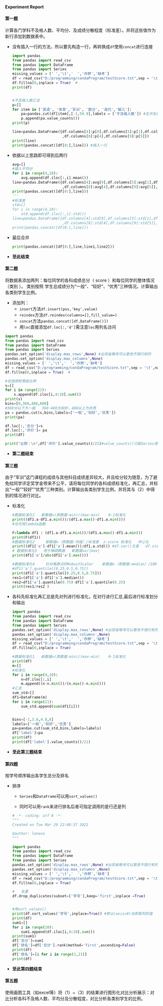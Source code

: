 #### Experiment Report

#### **第一题**

计算各门学科不及格人数、平均分、及成绩分散程度（标准差）。并将这些值作为新行添加到数据表中。

* 没有插入一行的方法，所以要先构造一行，再转换成`df`使用`concat`进行连接

  ```python
  import pandas
  from pandas import read_csv
  from pandas import DataFrame
  from pandas import Series
  missing_values = [' ','\t','  ','作弊','缺考']
  df = read_csv("D:/programming/condaProgram/testScore.txt",sep = '\t',na_values =missing_values)
  df.fillna(0,inplace = True)  #
  print(df)
  
  
  #不及格人数汇总
  p=[]
  for item in ['英语', '体育','军训', '数分', '高代','解几']:
      pa=pandas.cut(df[item],[-1,59.9],labels = ['不及格人数']) #左开右闭
      p.append(pa.value_counts())
  print(p)
  
  line=pandas.DataFrame({df.columns[4]:p[0],df.columns[5]:p[1],df.columns[6]:p[2],df.columns[7]:p[3]
                         ,df.columns[8]:p[4],df.columns[9]:p[5]})
  print(line)
  print(pandas.concat([df[0:],line])) #插入一行
  ```

* 依据以上思路即可得到后两行

  ```python
  avg=[]
  #插入平均分
  for i in range(4,10):
      avg.append(df.iloc[:,i].mean())
  line=pandas.DataFrame({df.columns[4]:avg[0],df.columns[5]:avg[1],df.columns[6]:avg[2],df.columns[7]:avg[3]
                         ,df.columns[8]:avg[4],df.columns[9]:avg[5]},index=["平均分"])
  print(pandas.concat([df[0:],line]))
  '''
  #标准差
  std=[]
  for i in range(4,10):
      std.append(df.iloc[:,i].std())
  line=pandas.DataFrame({df.columns[4]:std[0],df.columns[5]:std[1],df.columns[6]:std[2],df.columns[7]:std[3]
                         ,df.columns[8]:std[4],df.columns[9]:std[5]},index=["标准差"])
  print(pandas.concat([df[0:],line]))
  ```

* 最后合并

  ```python
  print(pandas.concat([df[0:],line,line1,line2]))
  ```

* **至此结束**

#### **第二题**

将数据表添加两列：每位同学的各科成绩总分（ score ）和每位同学的整体情况（类别 ）。 类别按照 学生总成绩分为“一般”、“较好”、“优秀”三种情况。计算输出各类别学生比例。

* 添加列：
  * `insert`方法`df.insert(pos,'key',value)`
  * `reindex`方法`df.reindex(columns=[],fill_value=)`
  * `concat`方法`pandas.concat([df,DataFrame()])`
  * 用`loc`直接添加`df.loc[:,'d']`需注意`loc`用列名访问

```python
import pandas
from pandas import read_csv
from pandas import DataFrame
from pandas import Series
pandas.set_option('display.max_rows',None) #出现省略号可以更改不限行和列
pandas.set_option('display.max_columns',None)
missing_values = [' ','\t','  ','作弊','缺考']
df = read_csv("D:/programming/condaProgram/testScore.txt",sep = '\t',na_values =missing_values)
df.fillna(0,inplace = True)  #

#总成绩和等级比例
s=[]
for i in range(21):
    s.append(df.iloc[i,4:10].sum())
print(s)
bins=[0,360,480,600]
#360分以下为一般   360-480为较好，480以上为优秀
pa = pandas.cut(s,bins,labels=['一般','较好','优秀'])
print(pa)

df.loc[:,'总分']=s
df.loc[:,'评价']= pa
print(df)

print("比例：\n",df['评价'].value_counts()/21)#value_counts()只能Series用
```

* **第二题结束**

#### **第三题**

由于“军训”这门课程的成绩与其他科目成绩差异较大，并且给分较为随意，为了避免给同学评定奖学金带来不公平，请将每位同学的各科成绩标准化，再汇总，并标出“一般”“较好”“优秀”三种类别。计算输出各类别学生比例，并将其与（2）中得到的情况进行对比。

* 标准化

  ```python
  #数据标准化1   新数据=(原数据-min)/(max-min)    0-1标准化
  print((df1.a-df1.a.min())/(df1.a.max()-df1.a.min()))
  #也可用lambda函数
  
  F=lambda df1 : (df1.a-df1.a.min())/(df1.a.max()-df1.a.min())
  print(F(df1))
  #数据标准化2     新数据=（原数据-均值）/标准差  z-score 标准化   中心化
  print((df1['a']-df1['a'].mean())/df1.a.std()) #df.var()方差   df.std()标准差
  # 数据标准化3   用于稀疏数据   新数据=x/|max|
  print(df1['a']/abs(df1['a'].max()))
  
  #数据标准化4     针对离群点的RobustScaler    新数据=（原数据-median）/IQR   （IQR=Q3-Q1）
  #df1['a'].quantile([0.25,0.5,0.75])
  print(df1['a'].quantile([0.25,0.5,0.75]))
  res1=(df1['a']-df1['a'].median())
  res2=df1['a'].quantile(0.75)-df1['a'].quantile(0.25)
  print(res1/res2 )
  ```

* 各科先标准化再汇总是先对列进行标准化，在对行进行汇总,最后进行标准划分和输出

  ```python
  import pandas
  from pandas import read_csv
  from pandas import DataFrame
  from pandas import Series
  pandas.set_option('display.max_rows',None) #出现省略号可以更改不限行和列
  pandas.set_option('display.max_columns',None)
  missing_values = [' ','\t','  ','作弊','缺考']
  df = read_csv("D:/programming/condaProgram/testScore.txt",sep = '\t',na_values =missing_values)
  df.fillna(0,inplace = True) 
  
  #数据标准化1   新数据=(原数据-min)/(max-min)    0-1标准化
  print(df)
  m=[]
  #标准化
  for i in range(4,10):
      n=df.iloc[:,i]
      m.append((n-n.min())/(n.max()-n.min()))
  #汇总 
  sum_std=[]
  df1=DataFrame(m)
  for i in range(21):
      sum_std.append(sum(df1[i]))
  
  
  bins=[-1,3.6,4.8,6]
  labels=['一般','较好','优秀']
  pa=pandas.cut(sum_std,bins,labels=labels)
  df['label']=pa
  print(df)
  print(df['label'].value_counts()/21)
  ```

* **至此第三题结束**

#### **第四题**

按学号顺序输出各学生总分及排名

* 排序

  * `Series`和`DataFrame`可以用`sort_values()`

  * 同时可以用`rank`来进行排名后者可指定调用的是行还是列

  ```python
  # -*- coding: utf-8 -*-
  """
  Created on Tue Mar 29 22:08:37 2022
  
  @author: lenovo
  """
  
  import pandas
  from pandas import read_csv
  from pandas import DataFrame
  from pandas import Series
  pandas.set_option('display.max_rows',None) #出现省略号可以更改不限行和列
  pandas.set_option('display.max_columns',None)
  missing_values = [' ','\t','  ','作弊','缺考']
  df = read_csv("D:/programming/condaProgram/testScore.txt",sep = '\t',na_values =missing_values)
  df.fillna(0,inplace = True)
  
  #   去重
  df.drop_duplicates(subset=['学号'],keep='first',inplace =True)
  
  
  #用sort_values()
  print(df.sort_values('学号',inplace=True)) #默认(axis=0)也即取列的值
  print(df)
  sum1=[]
  for i in range(20):
      sum1.append(df.iloc[i,4:10].sum())
  print(sum1)
  df['总分']=sum1
  df['排名']=df['总分'].rank(method='first',ascending=False)
  print(df)
  df['排名']=[i for i in range(1,21)]
  print(df)
  
  ```

* **至此第四题结束**

#### 第五题

使用画图工具（如excel等）将（1）~（3）的结果进行图形化对比分析展示：对比分析各科不及格人数、平均分及分散程度，对比分析各类别学生的比例。

























